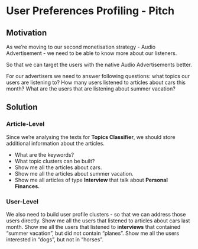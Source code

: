 User Preferences Profiling - Pitch
=====

## Motivation
As we’re moving to our second monetisation strategy - Audio Advertisement - we need to be able to know more about our listeners. 

So that we can target the users with the native Audio Advertisements better.

For our advertisers we need to answer following questions: what topics our users are listening to? How many users listened to articles about cars this month? What are the users that are listening about summer vacation? 

## Solution

### Article-Level

Since we’re analysing the texts for **Topics Classifier**, we should store additional information about the articles.

* What are the keywords? 
* What topic clusters can be built? 
* Show me all the articles about cars. 
* Show me all the articles about summer vacation. 
* Show me all articles of type **Interview** that talk about **Personal Finances.**

### User-Level

We also need to build user profile clusters - so that we can address those users directly. Show me all the users that listened to articles about cars last month. Show me all the users that listened to **interviews** that contained “summer vacation”, but did not contain “planes”. Show me all the users interested in “dogs”, but not in “horses”.

